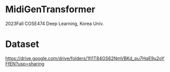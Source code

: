 # MidiGenTransformer
2023Fall COSE474 Deep Learning, Korea Univ.

# Dataset
https://drive.google.com/drive/folders/1fj1T84GS62NmVBKd_pu7HqE9u2oYFfEN?usp=sharing
